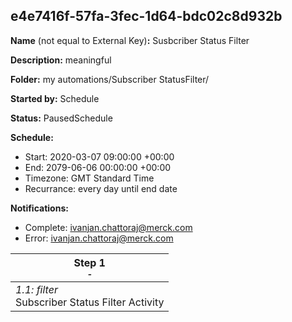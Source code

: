 ## e4e7416f-57fa-3fec-1d64-bdc02c8d932b

**Name** (not equal to External Key)**:** Susbcriber Status Filter

**Description:** meaningful

**Folder:** my automations/Subscriber StatusFilter/

**Started by:** Schedule

**Status:** PausedSchedule

**Schedule:**

* Start: 2020-03-07 09:00:00 +00:00
* End: 2079-06-06 00:00:00 +00:00
* Timezone: GMT Standard Time
* Recurrance: every day until end date

**Notifications:**

* Complete: ivanjan.chattoraj@merck.com
* Error: ivanjan.chattoraj@merck.com

| Step 1<br>_<small>-</small>_ |
| --- |
| _1.1: filter_<br>Subscriber Status Filter Activity |
